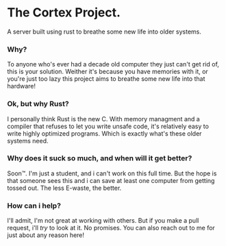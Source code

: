 # The Cortex Project.
A server built using rust to breathe some new life into older systems.

### Why?
To anyone who's ever had a decade old computer they just can't get rid of, this is your solution. Weither it's because you have memories with it, or you're just too lazy this project aims to breathe some new life into that hardware!

### Ok, but why Rust?
I personally think Rust is the new C. With memory managment and a compiler that refuses to let you write unsafe code, it's relatively easy to write highly optimized programs. Which is exactly what's these older systems need.

### Why does it suck so much, and when will it get better?
Soon™.
I'm just a student, and i can't work on this full time. But the hope is that someone sees this and i can save at least one computer from getting tossed out. The less E-waste, the better.

### How can i help?
I'll admit, I'm not great at working with others. But if you make a pull request, i'll *try* to look at it. No promises. You can also reach out to me for just about any reason here!
